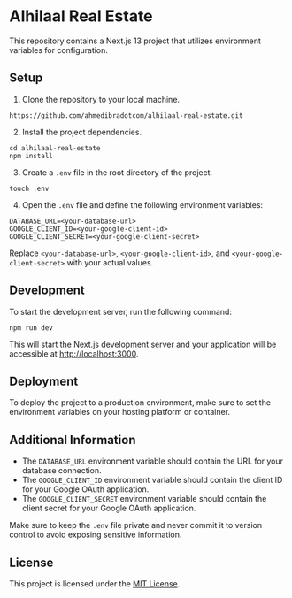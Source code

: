 # Alhilaal Real Estate

This repository contains a Next.js 13 project that utilizes environment variables for configuration.

## Setup

1. Clone the repository to your local machine.

```
https://github.com/ahmedibradotcom/alhilaal-real-estate.git
```

2. Install the project dependencies.

```
cd alhilaal-real-estate
npm install
```

3. Create a `.env` file in the root directory of the project.

```
touch .env
```

4. Open the `.env` file and define the following environment variables:

```
DATABASE_URL=<your-database-url>
GOOGLE_CLIENT_ID=<your-google-client-id>
GOOGLE_CLIENT_SECRET=<your-google-client-secret>
```

Replace `<your-database-url>`, `<your-google-client-id>`, and `<your-google-client-secret>` with your actual values.

## Development

To start the development server, run the following command:

```
npm run dev
```

This will start the Next.js development server and your application will be accessible at [http://localhost:3000](http://localhost:3000).

## Deployment

To deploy the project to a production environment, make sure to set the environment variables on your hosting platform or container.

## Additional Information

- The `DATABASE_URL` environment variable should contain the URL for your database connection.
- The `GOOGLE_CLIENT_ID` environment variable should contain the client ID for your Google OAuth application.
- The `GOOGLE_CLIENT_SECRET` environment variable should contain the client secret for your Google OAuth application.

Make sure to keep the `.env` file private and never commit it to version control to avoid exposing sensitive information.

## License

This project is licensed under the [MIT License](LICENSE).
